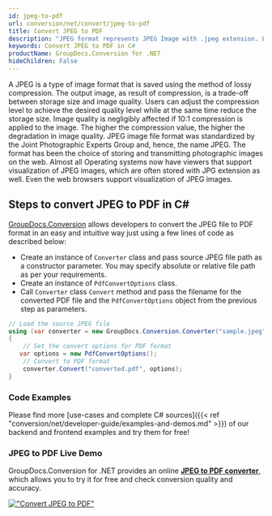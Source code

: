 ```yaml
---
id: jpeg-to-pdf
url: conversion/net/convert/jpeg-to-pdf
title: Convert JPEG to PDF
description: "JPEG format represents JPEG Image with .jpeg extension. Learn how to convert JPEG to PDF file programmatically in C# language using GroupDocs.Conversion for .NET library."
keywords: Convert JPEG to PDF in C#
productName: GroupDocs.Conversion for .NET
hideChildren: False
---
```


A JPEG is a type of image format that is saved using the method of lossy compression. The output image, as result of compression, is a trade-off between storage size and image quality. Users can adjust the compression level to achieve the desired quality level while at the same time reduce the storage size. Image quality is negligibly affected if 10:1 compression is applied to the image.  The higher the compression value, the higher the degradation in image quality. JPEG image file format was standardized by the Joint Photographic Experts Group and, hence, the name JPEG. The format has been the choice of storing and transmitting photographic images on the web. Almost all Operating systems now have viewers that support visualization of JPEG images, which are often stored with JPG extension as well. Even the web browsers support visualization of JPEG images.

## Steps to convert JPEG to PDF in C#

[GroupDocs.Conversion](https://products.groupdocs.com/conversion/net) allows developers to convert the JPEG file to PDF format in an easy and intuitive way just using a few lines of code as described below:

* Create an instance of `Converter` class and pass source JPEG file path as a constructor parameter. You may specify absolute or relative file path as per your requirements. 
* Create an instance of `PdfConvertOptions` class.
* Call `Converter` class `Convert` method and pass the filename for the converted PDF file and the `PdfConvertOptions` object from the previous step as parameters.

```csharp
// Load the source JPEG file
using (var converter = new GroupDocs.Conversion.Converter("sample.jpeg"))
{
    // Set the convert options for PDF format
   var options = new PdfConvertOptions();
    // Convert to PDF format
    converter.Convert("converted.pdf", options);
}
```

### Code Examples

Please find more [use-cases and complete C# sources]({{< ref "conversion/net/developer-guide/examples-and-demos.md" >}}) of our backend and frontend examples and try them for free!

### JPEG to PDF Live Demo

GroupDocs.Conversion for .NET provides an online [**JPEG to PDF converter**](https://products.groupdocs.app/conversion/jpeg-to-pdf), which allows you to try it for free and check conversion quality and accuracy.

[!["Convert JPEG to PDF"](conversion/net/images/convert-to-pdf/convert-jpeg-to-pdf.png)](https://products.groupdocs.app/conversion/jpeg-to-pdf)